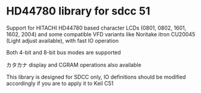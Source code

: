 # HD44780 library for sdcc 51

Support for HITACHI HD44780 based character LCDs (0801, 0802, 1601, 1602, 2004) and some compatible VFD variants like Noritake itron CU20045 (Light adjust available), with fast IO operation

Both 4-bit and 8-bit bus modes are supported

カタカナ display and CGRAM operations also available

This library is designed for SDCC only, IO definitions should be modified accordingly if you are to apply it to Keil C51
